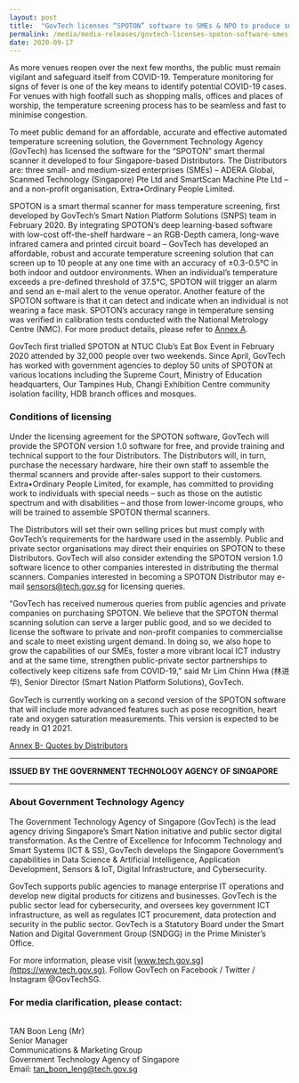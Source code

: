 ```yaml
---
layout: post
title:  "GovTech licenses “SPOTON” software to SMEs & NPO to produce smart thermal scanners"
permalink: /media/media-releases/govtech-licenses-spoton-software-smes-npo
date: 2020-09-17
---
```


As more venues reopen over the next few months, the public must remain vigilant and safeguard itself from COVID-19. Temperature monitoring for signs of fever is one of the key means to identify potential COVID-19 cases. For venues with high footfall such as shopping malls, offices and places of worship, the temperature screening process has to be seamless and fast to minimise congestion.

To meet public demand for an affordable, accurate and effective automated temperature screening solution, the Government Technology Agency (GovTech) has licensed the software for the “SPOTON” smart thermal scanner it developed to four Singapore-based Distributors. The Distributors are: three small- and medium-sized enterprises (SMEs) – ADERA Global, Scanmed Technology (Singapore) Pte Ltd and SmartScan Machine Pte Ltd – and a non-profit organisation, Extra•Ordinary People Limited. 

SPOTON is a smart thermal scanner for mass temperature screening, first developed by GovTech’s Smart Nation Platform Solutions (SNPS) team in February 2020. By integrating SPOTON’s deep learning-based software with low-cost off-the-shelf hardware – an RGB-Depth camera, long-wave infrared camera and printed circuit board – GovTech has developed an affordable, robust and accurate temperature screening solution that can screen up to 10 people at any one time with an accuracy of ±0.3-0.5°C in both indoor and outdoor environments. When an individual’s temperature exceeds a pre-defined threshold of 37.5°C, SPOTON will trigger an alarm and send an e-mail alert to the venue operator. Another feature of the SPOTON software is that it can detect and indicate when an individual is not wearing a face mask. SPOTON’s accuracy range in temperature sensing was verified in calibration tests conducted with the National Metrology Centre (NMC). For more product details, please refer to [Annex A](/files/Annex-A-SPOTON-product-factsheet.pdf).

GovTech first trialled SPOTON at NTUC Club’s Eat Box Event in February 2020 attended by 32,000 people over two weekends. Since April, GovTech has worked with government agencies to deploy 50 units of SPOTON at various locations including the Supreme Court, Ministry of Education headquarters, Our Tampines Hub, Changi Exhibition Centre community isolation facility, HDB branch offices and mosques. 

### **Conditions of licensing**

Under the licensing agreement for the SPOTON software, GovTech will provide the SPOTON version 1.0 software for free, and provide training and technical support to the four Distributors. The Distributors will, in turn, purchase the necessary hardware, hire their own staff to assemble the thermal scanners and provide after-sales support to their customers. Extra•Ordinary People Limited, for example, has committed to providing work to individuals with special needs – such as those on the autistic spectrum and with disabilities – and those from lower-income groups, who will be trained to assemble SPOTON thermal scanners. 

The Distributors will set their own selling prices but must comply with GovTech’s requirements for the hardware used in the assembly. Public and private sector organisations may direct their enquiries on SPOTON to these Distributors. GovTech will also consider extending the SPOTON version 1.0 software licence to other companies interested in distributing the thermal scanners. Companies interested in becoming a SPOTON Distributor may e-mail sensors@tech.gov.sg for licensing queries.

“GovTech has received numerous queries from public agencies and private companies on purchasing SPOTON. We believe that the SPOTON thermal scanning solution can serve a larger public good, and so we decided to license the software to private and non-profit companies to commercialise and scale to meet existing urgent demand. In doing so, we also hope to grow the capabilities of our SMEs, foster a more vibrant local ICT industry and at the same time, strengthen public-private sector partnerships to collectively keep citizens safe from COVID-19,” said Mr Lim Chinn Hwa (林进华), Senior Director (Smart Nation Platform Solutions), GovTech. 

GovTech is currently working on a second version of the SPOTON software that will include more advanced features such as pose recognition, heart rate and oxygen saturation measurements. This version is expected to be ready in Q1 2021.

[Annex B- Quotes by Distributors](/files/Annex-b.pdf)

---

**ISSUED BY THE GOVERNMENT TECHNOLOGY AGENCY OF SINGAPORE**

---
### **About Government Technology Agency**
The Government Technology Agency of Singapore (GovTech) is the lead agency driving Singapore’s Smart Nation initiative and public sector digital transformation. As the Centre of Excellence for Infocomm Technology and Smart Systems (ICT & SS), GovTech develops the Singapore Government’s capabilities in Data Science & Artificial Intelligence, Application Development, Sensors & IoT, Digital Infrastructure, and Cybersecurity. 
 
GovTech supports public agencies to manage enterprise IT operations and develop new digital products for citizens and businesses. GovTech is the public sector lead for cybersecurity, and oversees key government ICT infrastructure, as well as regulates ICT procurement, data protection and security in the public sector. GovTech is a Statutory Board under the Smart Nation and Digital Government Group (SNDGG) in the Prime Minister’s Office. 

For more information, please visit [www.tech.gov.sg](https://www.tech.gov.sg). Follow GovTech on Facebook / Twitter / Instagram @GovTechSG.



### **For media clarification, please contact:**

<br>TAN Boon Leng (Mr)
<br>Senior Manager
<br>Communications & Marketing Group
<br>Government Technology Agency of Singapore
<br>Email: <tan_boon_leng@tech.gov.sg>
